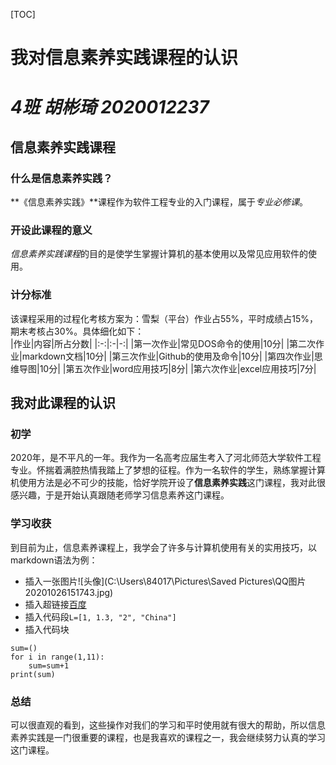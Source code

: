 [TOC]
# 我对信息素养实践课程的认识  
# *4班 胡彬琦 2020012237*  
## 信息素养实践课程  
### 什么是信息素养实践？  
**《信息素养实践》**课程作为软件工程专业的入门课程，属于*专业必修课*。  
### 开设此课程的意义  
*信息素养实践课程*的目的是使学生掌握计算机的基本使用以及常见应用软件的使用。  
### 计分标准  
该课程采用的过程化考核方案为：雪梨（平台）作业占55%，平时成绩占15%，期末考核占30%。具体细化如下：  
|作业|内容|所占分数|
|:-:|:-|-:|
|第一次作业|常见DOS命令的使用|10分|
|第二次作业|markdown文档|10分|
|第三次作业|Github的使用及命令|10分|
|第四次作业|思维导图|10分|
|第五次作业|word应用技巧|8分|
|第六次作业|excel应用技巧|7分|
## 我对此课程的认识  
### 初学  
2020年，是不平凡的一年。我作为一名高考应届生考入了河北师范大学软件工程专业。怀揣着满腔热情我踏上了梦想的征程。作为一名软件的学生，熟练掌握计算机使用方法是必不可少的技能，恰好学院开设了**信息素养实践**这门课程，我对此很感兴趣，于是开始认真跟随老师学习信息素养这门课程。  
### 学习收获  
到目前为止，信息素养课程上，我学会了许多与计算机使用有关的实用技巧，以markdown语法为例：  
-  插入一张图片![头像](C:\Users\84017\Pictures\Saved Pictures\QQ图片20201026151743.jpg)
- 插入超链接[百度](https://www.baidu.com/?tn=request_1_pg&ch=4)
- 插入代码段`L=[1, 1.3, "2", "China"]`
- 插入代码块
```
sum=()
for i in range(1,11):
    sum=sum+1
print(sum)
```
### 总结  
可以很直观的看到，这些操作对我们的学习和平时使用就有很大的帮助，所以信息素养实践是一门很重要的课程，也是我喜欢的课程之一，我会继续努力认真的学习这门课程。